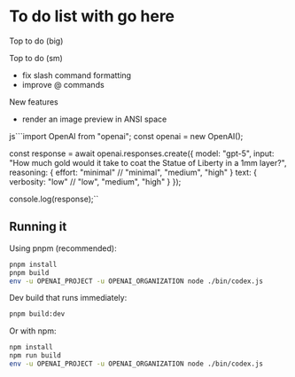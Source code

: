# To do list with go here
Top to do (big)

Top to do (sm)
- fix slash command formatting
- improve @ commands

New features
- render an image preview in ANSI space


js```import OpenAI from "openai";
const openai = new OpenAI();

const response = await openai.responses.create({
  model: "gpt-5",
  input: "How much gold would it take to coat the Statue of Liberty in a 1mm layer?",
  reasoning: {
    effort: "minimal" // "minimal", "medium", "high"
  }
  text: {
    verbosity: "low" // "low", "medium", "high"
  }
});

console.log(response);``

## Running it
Using pnpm (recommended):

```bash
pnpm install
pnpm build
env -u OPENAI_PROJECT -u OPENAI_ORGANIZATION node ./bin/codex.js
```

Dev build that runs immediately:

```bash
pnpm build:dev
```

Or with npm:

```bash
npm install
npm run build
env -u OPENAI_PROJECT -u OPENAI_ORGANIZATION node ./bin/codex.js
```
